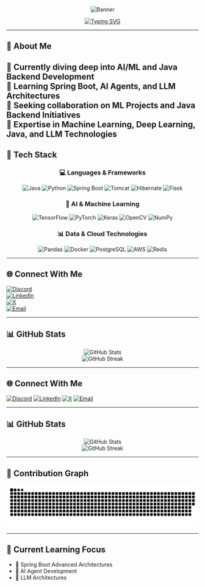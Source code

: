 <div align="center">
  
![Banner](https://capsule-render.vercel.app/api?type=waving&color=gradient&height=180&section=header&text=Venkatesh%20Gondu&fontSize=54&animation=fadeIn&fontAlignY=30&desc=AI/ML%20Innovator%20%7C%20Exploring%20Intelligent%20Systems&descAlignY=52&descAlign=50)

[![Typing SVG](https://readme-typing-svg.herokuapp.com?font=Fira+Code&weight=600&size=25&pause=1000&center=true&vCenter=true&random=false&width=600&lines=Curious+About+Emerging+Technologies;Passionate+Knowledge+Seeker;Continuous+Learning+Enthusiast;Bridging+Ideas+and+Innovation;Transforming+Curiosity+into+Impact)](https://git.io/typing-svg)

</div>

---

## 💫 About Me
🔭 Currently diving deep into AI/ML and Java Backend Development  
🌱 Learning Spring Boot, AI Agents, and LLM Architectures  
🤝 Seeking collaboration on ML Projects and Java Backend Initiatives  
💬 Expertise in Machine Learning, Deep Learning, Java, and LLM Technologies  
---
## 🚀 Tech Stack
<div align="center">

### 💻 Languages & Frameworks  
<img src="https://cdn.jsdelivr.net/gh/devicons/devicon/icons/java/java-original.svg" width="50" height="50" alt="Java"/>  
<img src="https://cdn.jsdelivr.net/gh/devicons/devicon/icons/python/python-original.svg" width="50" height="50" alt="Python"/>  
<img src="https://cdn.jsdelivr.net/gh/devicons/devicon/icons/spring/spring-original.svg" width="50" height="50" alt="Spring Boot"/>  
<img src="https://cdn.jsdelivr.net/gh/devicons/devicon/icons/tomcat/tomcat-original.svg" width="50" height="50" alt="Tomcat"/>  
<img src="https://cdn.jsdelivr.net/gh/devicons/devicon/icons/hibernate/hibernate-original.svg" width="50" height="50" alt="Hibernate"/>  
<img src="https://cdn.jsdelivr.net/gh/devicons/devicon/icons/flask/flask-original.svg" width="50" height="50" alt="Flask"/>  

### 🤖 AI & Machine Learning  
<img src="https://cdn.jsdelivr.net/gh/devicons/devicon/icons/tensorflow/tensorflow-original.svg" width="50" height="50" alt="TensorFlow"/>  
<img src="https://cdn.jsdelivr.net/gh/devicons/devicon/icons/pytorch/pytorch-original.svg" width="50" height="50" alt="PyTorch"/>  
<img src="https://cdn.jsdelivr.net/gh/devicons/devicon/icons/keras/keras-original.svg" width="50" height="50" alt="Keras"/>  
<img src="https://cdn.jsdelivr.net/gh/devicons/devicon/icons/opencv/opencv-original.svg" width="50" height="50" alt="OpenCV"/>  
<img src="https://cdn.jsdelivr.net/gh/devicons/devicon/icons/numpy/numpy-original.svg" width="50" height="50" alt="NumPy"/>  

### 📊 Data & Cloud Technologies  
<img src="https://cdn.jsdelivr.net/gh/devicons/devicon/icons/pandas/pandas-original.svg" width="50" height="50" alt="Pandas"/>  
<img src="https://cdn.jsdelivr.net/gh/devicons/devicon/icons/docker/docker-original.svg" width="50" height="50" alt="Docker"/>  
<img src="https://cdn.jsdelivr.net/gh/devicons/devicon/icons/postgresql/postgresql-original.svg" width="50" height="50" alt="PostgreSQL"/>  
<img src="https://cdn.jsdelivr.net/gh/devicons/devicon/icons/aws/aws-original.svg" width="50" height="50" alt="AWS"/>  
<img src="https://cdn.jsdelivr.net/gh/devicons/devicon/icons/redis/redis-original.svg" width="50" height="50" alt="Redis"/>  

</div>

---

## 🌐 Connect With Me
[![Discord](https://img.shields.io/badge/Discord-7289DA?style=for-the-badge&logo=discord&logoColor=white)](https://discord.gg/venky_Sur_yed)  
[![LinkedIn](https://img.shields.io/badge/LinkedIn-0077B5?style=for-the-badge&logo=linkedin&logoColor=white)](https://linkedin.com/in/venkateshgondu)  
[![X](https://img.shields.io/badge/X-000000?style=for-the-badge&logo=x&logoColor=white)](https://x.com/@venky_gondu)  
[![Email](https://img.shields.io/badge/Email-D14836?style=for-the-badge&logo=gmail&logoColor=white)](mailto:venkatesh.gondu108@gmail.com)  

---

## 📊 GitHub Stats
<div align="center">
  <img src="https://github-readme-stats.vercel.app/api?username=venky-Gondu&theme=radical&hide_border=false&include_all_commits=false&count_private=false" alt="GitHub Stats"/>
  <br/>
  <img src="https://github-readme-streak-stats.herokuapp.com/?user=venky-Gondu&theme=radical&hide_border=false" alt="GitHub Streak"/>
</div>

---

## 🌐 Connect With Me
[![Discord](https://img.shields.io/badge/Discord-7289DA?style=for-the-badge&logo=discord&logoColor=white)](https://discord.gg/venky_Sur_yed)
[![LinkedIn](https://img.shields.io/badge/LinkedIn-0077B5?style=for-the-badge&logo=linkedin&logoColor=white)](https://linkedin.com/in/venkateshgondu)
[![X](https://img.shields.io/badge/X-000000?style=for-the-badge&logo=x&logoColor=white)](https://x.com/@venky_gondu)
[![Email](https://img.shields.io/badge/Email-D14836?style=for-the-badge&logo=gmail&logoColor=white)](mailto:venkatesh.gondu108@gmail.com)

---

## 📊 GitHub Stats
<div align="center">
  <img src="https://github-readme-stats.vercel.app/api?username=venky-Gondu&theme=radical&hide_border=false&include_all_commits=false&count_private=false" alt="GitHub Stats"/>
  <br/>
  <img src="https://github-readme-streak-stats.herokuapp.com/?user=venky-Gondu&theme=radical&hide_border=false" alt="GitHub Streak"/>
</div>

---

## 🐍 Contribution Graph
<div align="center">
  <picture>
    <source media="(prefers-color-scheme: dark)" srcset="https://raw.githubusercontent.com/venky-Gondu/venky-Gondu/output/github-snake-dark.svg" />
    <source media="(prefers-color-scheme: light)" srcset="https://raw.githubusercontent.com/venky-Gondu/venky-Gondu/output/github-snake.svg" />
    <img alt="github-snake" src="https://raw.githubusercontent.com/venky-Gondu/venky-Gondu/output/github-snake.svg" />
  </picture>
</div>

---

## 🌱 Current Learning Focus
- 🚀 Spring Boot Advanced Architectures  
- 🤖 AI Agent Development  
- 🧠 LLM Architectures  

